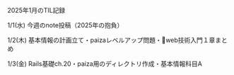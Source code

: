 2025年1月のTIL記録

1/1(水)
今週のnote投稿（2025年の抱負）

1/2(木)
基本情報の計画立て・paizaレベルアップ問題・📕web技術入門１章まとめ

1/3(金)
Rails基礎ch.20・paiza用のディレクトリ作成・基本情報科目A